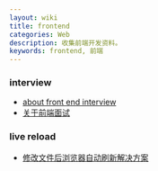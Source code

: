 ```yaml
---
layout: wiki
title: frontend
categories: Web
description: 收集前端开发资料。
keywords: frontend, 前端
---
```


### interview
- [about front end interview](https://mdluo.github.io/blog/about-front-end-interview/)
- [关于前端面试](https://mdluo.github.io/blog/about-front-end-interview/)

### live reload
- [修改文件后浏览器自动刷新解决方案](https://segmentfault.com/a/1190000003709651)